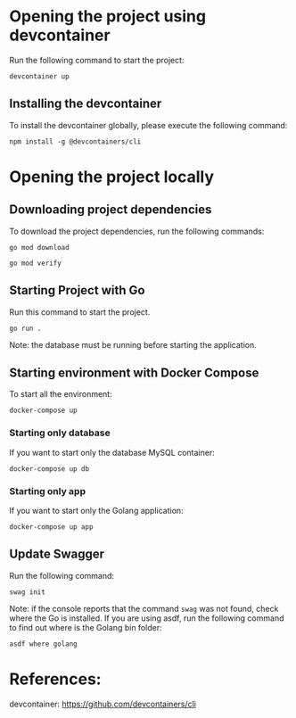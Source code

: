 # Opening the project using devcontainer
Run the following command to start the project:
```Shell
devcontainer up
```

## Installing the devcontainer
To install the devcontainer globally, please execute the following command:
```Shell
npm install -g @devcontainers/cli
```

# Opening the project locally
## Downloading project dependencies
To download the project dependencies, run the following commands:
```Shell
go mod download

go mod verify
```

## Starting Project with Go
Run this command to start the project.
```Shell
go run .
```

Note: the database must be running before starting the application.

## Starting environment with Docker Compose
To start all the environment:
```Shell
docker-compose up
```

### Starting only database
If you want to start only the database MySQL container:
```Shell
docker-compose up db
```

### Starting only app
If you want to start only the Golang application:
```Shell
docker-compose up app
```

## Update Swagger
Run the following command:
```Shell
swag init
```

Note: if the console reports that the command `swag` was not found, check where the Go is installed.
If you are using asdf, run the following command to find out where is the Golang bin folder:
```Shell
asdf where golang
```


# References:
devcontainer: https://github.com/devcontainers/cli
